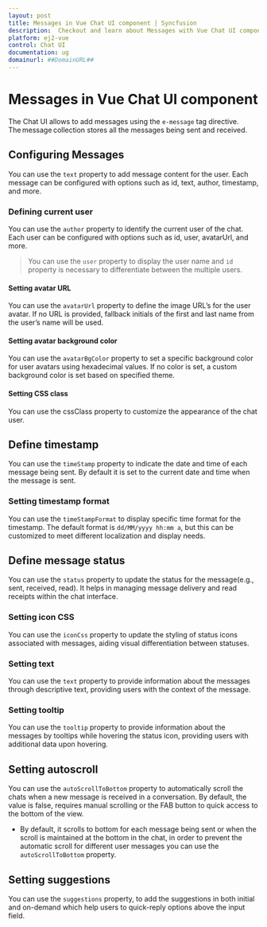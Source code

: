 ```yaml
---
layout: post
title: Messages in Vue Chat UI component | Syncfusion
description:  Checkout and learn about Messages with Vue Chat UI component of Syncfusion Essential JS 2 and more details.
platform: ej2-vue
control: Chat UI
documentation: ug
domainurl: ##DomainURL##
---
```


# Messages in Vue Chat UI component

The Chat UI allows to add messages using the `e-message` tag directive. The message collection stores all the messages being sent and received.

## Configuring Messages

You can use the `text` property to add message content for the user.  Each message can be configured with options such as id, text, author, timestamp, and more.

### Defining current user

You can use the `author` property to identify the current user of the chat. Each user can be configured with options such as id, user, avatarUrl, and more.

> You can use the `user` property to display the user name and `id` property is necessary to differentiate between the multiple users.

#### Setting avatar URL

You can use the `avatarUrl` property to define the image URL’s for the user avatar. If no URL is provided, fallback initials of the first and last name from the user’s name will be used.

#### Setting avatar background color

You can use the `avatarBgColor` property to set a specific background color for user avatars using hexadecimal values. If no color is set, a custom background color is set based on specified theme.

#### Setting CSS class

You can use the cssClass property to customize the appearance of the chat user.

## Define timestamp

You can use the `timeStamp` property to indicate the date and time of each message being sent. By default it is set to the current date and time when the message is sent.

### Setting timestamp format

You can use the `timeStampFormat` to display specific time format for the timestamp. The default format is `dd/MM/yyyy hh:mm a`, but this can be customized to meet different localization and display needs.

## Define message status

You can use the `status` property to update the status for the message(e.g., sent, received, read). It helps in managing message delivery and read receipts within the chat interface.

### Setting icon CSS

You can use the `iconCss` property to update the styling of status icons associated with messages, aiding visual differentiation between statuses.

### Setting text

You can use the `text` property to provide information about the messages through descriptive text, providing users with the context of the message.

### Setting tooltip

You can use the `tooltip` property to provide information about the messages by tooltips while hovering the status icon, providing users with additional data upon hovering.

## Setting autoscroll

You can use the `autoScrollToBottom` property to automatically scroll the chats when a new message is received in a conversation. By default, the value is false, requires manual scrolling or the FAB button to quick access to the bottom of the view.

- By default, it scrolls to bottom for each message being sent or when the scroll is maintained at the bottom in the chat, in order to prevent the automatic scroll for different user messages you can use the `autoScrollToBottom` property.

## Setting suggestions

You can use the `suggestions` property, to add the suggestions in both initial and on-demand which help users to quick-reply options above the input field.
